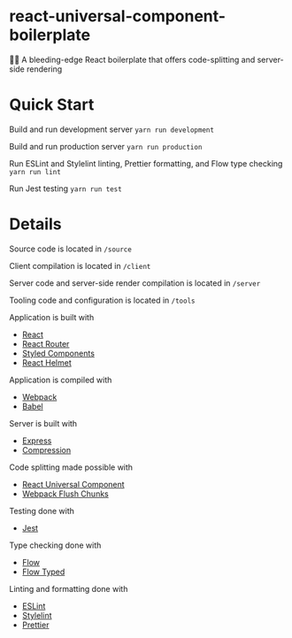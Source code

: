 # react-universal-component-boilerplate
🎷🦄 A bleeding-edge React boilerplate that offers code-splitting and server-side rendering

# Quick Start
Build and run development server
```yarn run development```

Build and run production server
```yarn run production```

Run ESLint and Stylelint linting, Prettier formatting, and Flow type checking
```yarn run lint```

Run Jest testing
```yarn run test```

# Details
Source code is located in `/source`


Client compilation is located in `/client`


Server code and server-side render compilation is located in `/server`


Tooling code and configuration is located in `/tools`


Application is built with
* [React](https://github.com/facebook/react)
* [React Router](https://github.com/ReactTraining/react-router)
* [Styled Components](https://github.com/styled-components/styled-components)
* [React Helmet](https://github.com/nfl/react-helmet)

Application is compiled with
* [Webpack](https://github.com/webpack/webpack)
* [Babel](https://github.com/babel/babel)

Server is built with
* [Express](https://github.com/expressjs/express)
* [Compression](https://github.com/expressjs/compression)

Code splitting made possible with
* [React Universal Component](https://github.com/faceyspacey/react-universal-component)
* [Webpack Flush Chunks](https://github.com/faceyspacey/webpack-flush-chunks)

Testing done with
* [Jest](https://github.com/facebook/jest)

Type checking done with
* [Flow](https://github.com/facebook/flow)
* [Flow Typed](https://github.com/flowtype/flow-typed)

Linting and formatting done with
* [ESLint](https://github.com/eslint/eslint)
* [Stylelint](https://github.com/stylelint/stylelint)
* [Prettier](https://github.com/prettier/prettier)